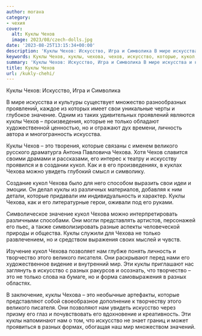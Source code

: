 ```yaml
---
author: morava
category:
- чехия
cover:
  alt: Куклы Чехов
  image: 2023/08/czech-dolls.jpg
date: '2023-08-25T13:15:34+00:00'
description: 'Куклы Чехов: Искусство, Игра и Символика В мире искусства и культуры существует множество разнообразных проявлений, каждое из которых имеет свои...'
keywords: Куклы Чехов, куклы, чехова, чехов, искусство, которые, кукол, только, это, великого, нам, разных, искусства, проявлений, свои, значение
summary: 'Куклы Чехов: Искусство, Игра и Символика В мире искусства и культуры существует множество разнообразных проявлений, каждое из которых имеет свои...'
title: Куклы Чехов
url: /kukly-chehi/
---
```


Куклы Чехов: Искусство, Игра и Символика

В мире искусства и культуры существует множество разнообразных проявлений, каждое из которых имеет свои уникальные черты и глубокое значение. Одним из таких удивительных проявлений являются куклы Чехов – произведения, которые не только обладают художественной ценностью, но и отражают дух времени, личность автора и многогранность искусства.

Куклы Чехов – это творения, которые связаны с именем великого русского драматурга Антона Павловича Чехова. Хотя Чехов славится своими драмами и рассказами, его интерес к театру и искусству проявился и в создании кукол. Как и в его произведениях, в куклах Чехова можно увидеть глубокий смысл и символику.

Создание кукол Чехова было для него способом выразить свои идеи и эмоции. Он делал куклы из различных материалов, добавляя к ним детали, которые придавали им индивидуальность и характер. Куклы Чехова, как и его литературные герои, оживали под его руками.

Символическое значение кукол Чехова можно интерпретировать различными способами. Они могли представлять артистов, персонажей его пьес, а также символизировать разные аспекты человеческой природы и общества. Куклы служили для Чехова не только развлечением, но и средством выражения своих мыслей и чувств.

Изучение кукол Чехова позволяет нам глубже понять личность и творчество этого великого писателя. Они раскрывают перед нами его художественное видение и внутренний мир. Эти куклы приглашают нас заглянуть в искусство с разных ракурсов и осознать, что творчество – это не только слова на бумаге, но и форма самовыражения в разных областях.

В заключение, куклы Чехова – это необычные артефакты, которые представляют собой своеобразное дополнение к творчеству этого великого писателя. Они позволяют нам увидеть искусство через призму его глаз и почувствовать его вдохновение и креативность. Эти куклы напоминают нам о том, что искусство не знает границ и может проявиться в разных формах, обогащая наш мир множеством значений.